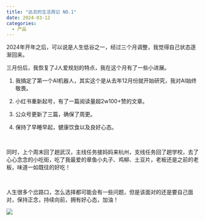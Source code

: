 ```yaml
---
title: "达总的生活周记 NO.1"
date: 2024-03-12
categories:
  - 产品
---
```



2024年开年之后，可以说是人生低谷之一，经过三个月调整，我觉得自己状态逐渐回来。

<!-- more -->

三月份后，我恢复了J人爱规划的特点，我在这个月有了一些小进展。

1.  我搞定了第一个AI机器人，其实这个是从去年12月份就开始研究，我对AI始终敬畏。
    
2.  小红书重新起号，有了一篇阅读量超2w100+赞的文章。
    
3.  公众号更新了三篇，确保了周更。
    
4.  保持了早睡早起，健康饮食以及良好心态。
    

​

同时，上个​周末回了趟武汉，主线任务接妈妈来杭州，支线任务回了趟学校，去了心心念念的小吃街，吃了我最爱的章鱼小丸子、鸡柳、土豆片，老板还是之前的老板，味道一如既往的好吃！

​

​人生很多个岔路口，怎么选择都可能会有一些问题，但是该面对的还是要自己面对，保持正念，持续向前，拥有好心态，加油！

![](../../assets/images/placeholder.png)